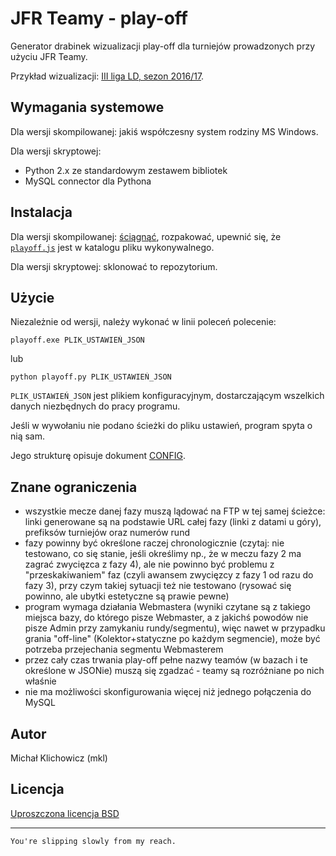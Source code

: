 JFR Teamy - play-off
====================

Generator drabinek wizualizacji play-off dla turniejów prowadzonych przy użyciu JFR Teamy.

Przykład wizualizacji: [III liga LD, sezon 2016/17](https://emkael.github.io/playoff/).

Wymagania systemowe
-------------------

Dla wersji skompilowanej: jakiś współczesny system rodziny MS Windows.

Dla wersji skryptowej:
 * Python 2.x ze standardowym zestawem bibliotek
 * MySQL connector dla Pythona

Instalacja
----------

Dla wersji skompilowanej: [ściągnąć](https://emkael.github.io/_files/teamy-playoff/playoff-1.0.2.zip), rozpakować, upewnić się, że [`playoff.js`](playoff.js) jest w katalogu pliku wykonywalnego.

Dla wersji skryptowej: sklonować to repozytorium.

Użycie
------

Niezależnie od wersji, należy wykonać w linii poleceń polecenie:

```
playoff.exe PLIK_USTAWIEŃ_JSON
```

lub

```
python playoff.py PLIK_USTAWIEŃ_JSON
```

`PLIK_USTAWIEŃ_JSON` jest plikiem konfiguracyjnym, dostarczającym wszelkich danych niezbędnych do pracy programu.

Jeśli w wywołaniu nie podano ścieżki do pliku ustawień, program spyta o nią sam.

Jego strukturę opisuje dokument [CONFIG](CONFIG.md).

Znane ograniczenia
------------------

 *  wszystkie mecze danej fazy muszą lądować na FTP w tej samej ścieżce:
linki generowane są na podstawie URL całej fazy (linki z datami u góry),
prefiksów turniejów oraz numerów rund
 * fazy powinny być określone raczej chronologicznie (czytaj: nie
testowano, co się stanie, jeśli określimy np., że w meczu fazy 2 ma zagrać
zwycięzca z fazy 4), ale nie powinno być problemu z "przeskakiwaniem"
faz (czyli awansem zwycięzcy z fazy 1 od razu do fazy 3), przy czym
takiej sytuacji też nie testowano (rysować się powinno, ale ubytki estetyczne są prawie pewne)
 * program wymaga działania Webmastera (wyniki czytane są z takiego
miejsca bazy, do którego pisze Webmaster, a z jakichś powodów nie pisze
Admin przy zamykaniu rundy/segmentu), więc nawet w przypadku grania
"off-line" (Kolektor+statyczne po każdym segmencie), może być potrzeba
przejechania segmentu Webmasterem
 * przez cały czas trwania play-off pełne nazwy teamów (w bazach i te
określone w JSONie) muszą się zgadzać - teamy są rozróżniane po nich właśnie
 * nie ma możliwości skonfigurowania więcej niż jednego połączenia do MySQL

Autor
-----

Michał Klichowicz (mkl)

Licencja
--------

[Uproszczona licencja BSD](LICENSE)

---

`You're slipping slowly from my reach.`
